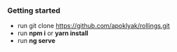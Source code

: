 ### Getting started ###
* run git clone https://github.com/apoklyak/rollings.git
* run **npm i** or **yarn install**
* run **ng serve**
